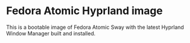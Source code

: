 # Fedora Atomic Hyprland image

This is a bootable image of Fedora Atomic Sway with the latest Hyprland Window Manager built and installed.
